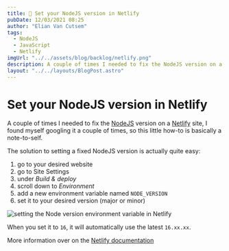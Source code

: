```yaml
---
title: 🔧 Set your NodeJS version in Netlify
pubDate: 12/03/2021 08:25
author: "Elian Van Cutsem"
tags:
  - NodeJS
  - JavaScript
  - Netlify
imgUrl: "../../assets/blog/backlog/netlify.png"
description: A couple of times I needed to fix the NodeJS version on a Netlify site, I found myself googling it a couple of times, so this little how-to is basically a note-to-self.
layout: "../../layouts/BlogPost.astro"
---
```


# Set your NodeJS version in Netlify

A couple of times I needed to fix the [NodeJS](https://nodejs.org) version on a [Netlify](https://www.netlify.com) site, I found myself googling it a couple of times, so this little how-to is basically a note-to-self.

The solution to setting a fixed NodeJS version is actually quite easy:

1. go to your desired website
1. go to Site Settings
1. under _Build & deploy_
1. scroll down to _Environment_
1. add a new environment variable named `NODE_VERSION`
1. set it to your desired version (major or minor)

![setting the Node version environment variable in Netlify](https://i.imgur.com/dHA6d8B.png)

When you set it to `16`, it will automatically use the latest `16.xx.xx`.

More information over on the [Netlify documentation](https://docs.netlify.com/configure-builds/manage-dependencies/)
